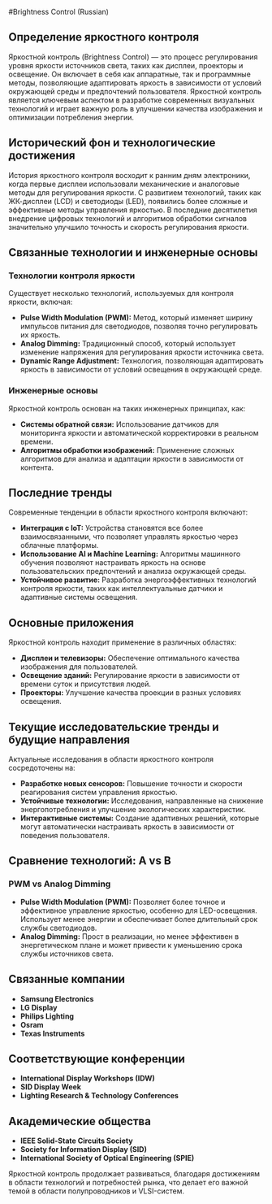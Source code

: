 #Brightness Control (Russian)

## Определение яркостного контроля

Яркостной контроль (Brightness Control) — это процесс регулирования уровня яркости источников света, таких как дисплеи, проекторы и освещение. Он включает в себя как аппаратные, так и программные методы, позволяющие адаптировать яркость в зависимости от условий окружающей среды и предпочтений пользователя. Яркостной контроль является ключевым аспектом в разработке современных визуальных технологий и играет важную роль в улучшении качества изображения и оптимизации потребления энергии.

## Исторический фон и технологические достижения

История яркостного контроля восходит к ранним дням электроники, когда первые дисплеи использовали механические и аналоговые методы для регулирования яркости. С развитием технологий, таких как ЖК-дисплеи (LCD) и светодиоды (LED), появились более сложные и эффективные методы управления яркостью. В последние десятилетия внедрение цифровых технологий и алгоритмов обработки сигналов значительно улучшило точность и скорость регулирования яркости.

## Связанные технологии и инженерные основы

### Технологии контроля яркости

Существует несколько технологий, используемых для контроля яркости, включая:

- **Pulse Width Modulation (PWM):** Метод, который изменяет ширину импульсов питания для светодиодов, позволяя точно регулировать их яркость.
- **Analog Dimming:** Традиционный способ, который использует изменение напряжения для регулирования яркости источника света.
- **Dynamic Range Adjustment:** Технология, позволяющая адаптировать яркость в зависимости от условий освещения в окружающей среде.

### Инженерные основы

Яркостной контроль основан на таких инженерных принципах, как:

- **Системы обратной связи:** Использование датчиков для мониторинга яркости и автоматической корректировки в реальном времени.
- **Алгоритмы обработки изображений:** Применение сложных алгоритмов для анализа и адаптации яркости в зависимости от контента.

## Последние тренды

Современные тенденции в области яркостного контроля включают:

- **Интеграция с IoT:** Устройства становятся все более взаимосвязанными, что позволяет управлять яркостью через облачные платформы.
- **Использование AI и Machine Learning:** Алгоритмы машинного обучения позволяют настраивать яркость на основе пользовательских предпочтений и анализа окружающей среды.
- **Устойчивое развитие:** Разработка энергоэффективных технологий контроля яркости, таких как интеллектуальные датчики и адаптивные системы освещения.

## Основные приложения

Яркостной контроль находит применение в различных областях:

- **Дисплеи и телевизоры:** Обеспечение оптимального качества изображения для пользователей.
- **Освещение зданий:** Регулирование яркости в зависимости от времени суток и присутствия людей.
- **Проекторы:** Улучшение качества проекции в разных условиях освещения.

## Текущие исследовательские тренды и будущие направления

Актуальные исследования в области яркостного контроля сосредоточены на:

- **Разработке новых сенсоров:** Повышение точности и скорости реагирования систем управления яркостью.
- **Устойчивые технологии:** Исследования, направленные на снижение энергопотребления и улучшение экологических характеристик.
- **Интерактивные системы:** Создание адаптивных решений, которые могут автоматически настраивать яркость в зависимости от поведения пользователя.

## Сравнение технологий: A vs B

### PWM vs Analog Dimming

- **Pulse Width Modulation (PWM):** Позволяет более точное и эффективное управление яркостью, особенно для LED-освещения. Использует менее энергии и обеспечивает более длительный срок службы светодиодов.
- **Analog Dimming:** Прост в реализации, но менее эффективен в энергетическом плане и может привести к уменьшению срока службы источников света.

## Связанные компании

- **Samsung Electronics**
- **LG Display**
- **Philips Lighting**
- **Osram**
- **Texas Instruments**

## Соответствующие конференции

- **International Display Workshops (IDW)**
- **SID Display Week**
- **Lighting Research & Technology Conferences**

## Академические общества

- **IEEE Solid-State Circuits Society**
- **Society for Information Display (SID)**
- **International Society of Optical Engineering (SPIE)**

Яркостной контроль продолжает развиваться, благодаря достижениям в области технологий и потребностей рынка, что делает его важной темой в области полупроводников и VLSI-систем.